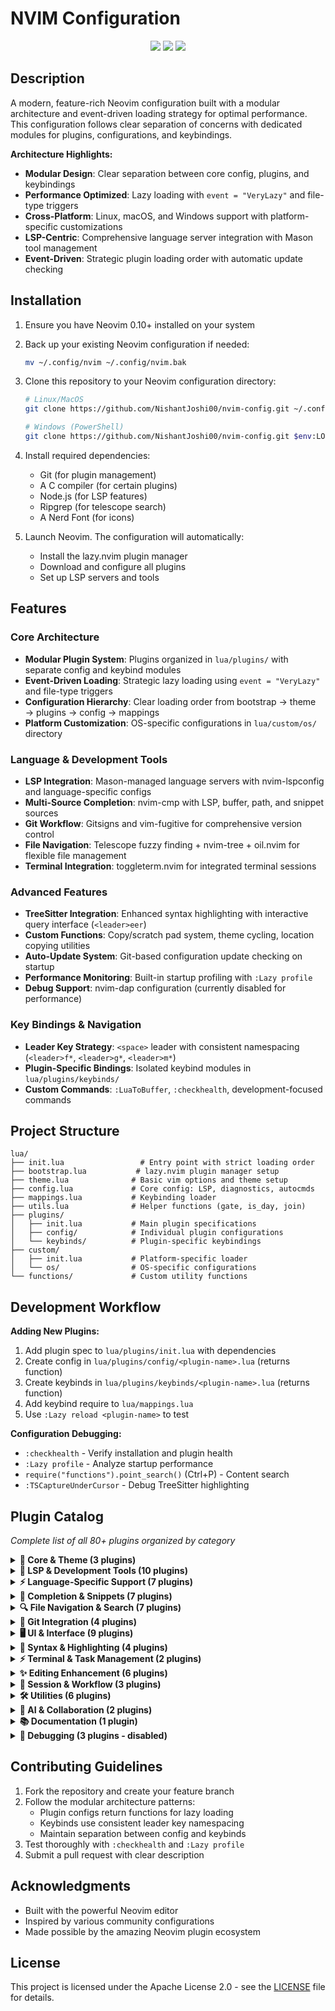# NVIM Configuration

<div align="center">
    <a href="https://dotfyle.com/NishantJoshi00/nvim-config"><img src="https://dotfyle.com/NishantJoshi00/nvim-config/badges/plugins?style=for-the-badge" /></a>
    <a href="https://dotfyle.com/NishantJoshi00/nvim-config"><img src="https://dotfyle.com/NishantJoshi00/nvim-config/badges/leaderkey?style=for-the-badge" /></a>
    <a href="https://dotfyle.com/NishantJoshi00/nvim-config"><img src="https://dotfyle.com/NishantJoshi00/nvim-config/badges/plugin-manager?style=for-the-badge" /></a>
</div>

## Description

A modern, feature-rich Neovim configuration built with a modular architecture and event-driven loading strategy for optimal performance. This configuration follows clear separation of concerns with dedicated modules for plugins, configurations, and keybindings.

**Architecture Highlights:**

- **Modular Design**: Clear separation between core config, plugins, and keybindings
- **Performance Optimized**: Lazy loading with `event = "VeryLazy"` and file-type triggers
- **Cross-Platform**: Linux, macOS, and Windows support with platform-specific customizations
- **LSP-Centric**: Comprehensive language server integration with Mason tool management
- **Event-Driven**: Strategic plugin loading order with automatic update checking

## Installation

1. Ensure you have Neovim 0.10+ installed on your system
2. Back up your existing Neovim configuration if needed:

   ```bash
   mv ~/.config/nvim ~/.config/nvim.bak
   ```

3. Clone this repository to your Neovim configuration directory:

   ```bash
   # Linux/MacOS
   git clone https://github.com/NishantJoshi00/nvim-config.git ~/.config/nvim

   # Windows (PowerShell)
   git clone https://github.com/NishantJoshi00/nvim-config.git $env:LOCALAPPDATA\nvim
   ```

4. Install required dependencies:

   - Git (for plugin management)
   - A C compiler (for certain plugins)
   - Node.js (for LSP features)
   - Ripgrep (for telescope search)
   - A Nerd Font (for icons)

5. Launch Neovim. The configuration will automatically:
   - Install the lazy.nvim plugin manager
   - Download and configure all plugins
   - Set up LSP servers and tools

## Features

### Core Architecture

- **Modular Plugin System**: Plugins organized in `lua/plugins/` with separate config and keybind modules
- **Event-Driven Loading**: Strategic lazy loading using `event = "VeryLazy"` and file-type triggers
- **Configuration Hierarchy**: Clear loading order from bootstrap → theme → plugins → config → mappings
- **Platform Customization**: OS-specific configurations in `lua/custom/os/` directory

### Language & Development Tools

- **LSP Integration**: Mason-managed language servers with nvim-lspconfig and language-specific configs
- **Multi-Source Completion**: nvim-cmp with LSP, buffer, path, and snippet sources
- **Git Workflow**: Gitsigns and vim-fugitive for comprehensive version control
- **File Navigation**: Telescope fuzzy finding + nvim-tree + oil.nvim for flexible file management
- **Terminal Integration**: toggleterm.nvim for integrated terminal sessions

### Advanced Features

- **TreeSitter Integration**: Enhanced syntax highlighting with interactive query interface (`<leader>eer`)
- **Custom Functions**: Copy/scratch pad system, theme cycling, location copying utilities
- **Auto-Update System**: Git-based configuration update checking on startup
- **Performance Monitoring**: Built-in startup profiling with `:Lazy profile`
- **Debug Support**: nvim-dap configuration (currently disabled for performance)

### Key Bindings & Navigation

- **Leader Key Strategy**: `<space>` leader with consistent namespacing (`<leader>f*`, `<leader>g*`, `<leader>m*`)
- **Plugin-Specific Bindings**: Isolated keybind modules in `lua/plugins/keybinds/`
- **Custom Commands**: `:LuaToBuffer`, `:checkhealth`, development-focused commands

## Project Structure

```
lua/
├── init.lua                 # Entry point with strict loading order
├── bootstrap.lua           # lazy.nvim plugin manager setup
├── theme.lua              # Basic vim options and theme setup
├── config.lua             # Core config: LSP, diagnostics, autocmds
├── mappings.lua           # Keybinding loader
├── utils.lua              # Helper functions (gate, is_day, join)
├── plugins/
│   ├── init.lua           # Main plugin specifications
│   ├── config/            # Individual plugin configurations
│   └── keybinds/          # Plugin-specific keybindings
├── custom/
│   ├── init.lua           # Platform-specific loader
│   └── os/                # OS-specific configurations
└── functions/             # Custom utility functions
```

## Development Workflow

**Adding New Plugins:**
1. Add plugin spec to `lua/plugins/init.lua` with dependencies
2. Create config in `lua/plugins/config/<plugin-name>.lua` (returns function)
3. Create keybinds in `lua/plugins/keybinds/<plugin-name>.lua` (returns function)
4. Add keybind require to `lua/mappings.lua`
5. Use `:Lazy reload <plugin-name>` to test

**Configuration Debugging:**
- `:checkhealth` - Verify installation and plugin health
- `:Lazy profile` - Analyze startup performance
- `require("functions").point_search()` (Ctrl+P) - Content search
- `:TSCaptureUnderCursor` - Debug TreeSitter highlighting

## Plugin Catalog

*Complete list of all 80+ plugins organized by category*

<details>
<summary><strong>🎨 Core & Theme (3 plugins)</strong></summary>

- **[tiagovla/tokyodark.nvim](https://github.com/tiagovla/tokyodark.nvim)** - Primary dark theme
- **[rebelot/kanagawa.nvim](https://github.com/rebelot/kanagawa.nvim)** - Alternative theme  
- **[folke/which-key.nvim](https://github.com/folke/which-key.nvim)** - Keybinding discovery

</details>

<details>
<summary><strong>🔧 LSP & Development Tools (10 plugins)</strong></summary>

- **[neovim/nvim-lspconfig](https://github.com/neovim/nvim-lspconfig)** - LSP configuration
- **[williamboman/mason.nvim](https://github.com/williamboman/mason.nvim)** - LSP/DAP/linter manager
- **[mason-org/mason-lspconfig.nvim](https://github.com/mason-org/mason-lspconfig.nvim)** - Mason-lspconfig bridge
- **[nvimtools/none-ls.nvim](https://github.com/nvimtools/none-ls.nvim)** - Language tools integration
- **[jay-babu/mason-null-ls.nvim](https://github.com/jay-babu/mason-null-ls.nvim)** - Mason-null-ls bridge
- **[VidocqH/lsp-lens.nvim](https://github.com/VidocqH/lsp-lens.nvim)** - LSP virtual text lens
- **[ray-x/lsp_signature.nvim](https://github.com/ray-x/lsp_signature.nvim)** - Function signature help
- **[whynothugo/lsp_lines.nvim](https://git.sr.ht/~whynothugo/lsp_lines.nvim)** - Diagnostic display enhancement
- **[chrisgrieser/nvim-lsp-endhints](https://github.com/chrisgrieser/nvim-lsp-endhints)** - End-of-line type hints
- **[kosayoda/nvim-lightbulb](https://github.com/kosayoda/nvim-lightbulb)** - Code action indicator

</details>

<details>
<summary><strong>⚡ Language-Specific Support (7 plugins)</strong></summary>

- **[mrcjkb/rustaceanvim](https://github.com/mrcjkb/rustaceanvim)** - Enhanced Rust support
- **[mrcjkb/haskell-tools.nvim](https://github.com/mrcjkb/haskell-tools.nvim)** - Haskell language tools
- **[ziglang/zig.vim](https://github.com/ziglang/zig.vim)** - Zig language support
- **[folke/lazydev.nvim](https://github.com/folke/lazydev.nvim)** - Lua development enhancement
- **[florentc/vim-tla](https://github.com/florentc/vim-tla)** - TLA+ specification language
- **[saecki/crates.nvim](https://github.com/saecki/crates.nvim)** - Rust crate management
- **[ckipp01/nvim-jenkinsfile-linter](https://github.com/ckipp01/nvim-jenkinsfile-linter)** - Jenkins file linting

</details>

<details>
<summary><strong>📝 Completion & Snippets (7 plugins)</strong></summary>

- **[hrsh7th/nvim-cmp](https://github.com/hrsh7th/nvim-cmp)** - Completion engine
- **[hrsh7th/cmp-nvim-lsp](https://github.com/hrsh7th/cmp-nvim-lsp)** - LSP completion source
- **[hrsh7th/cmp-buffer](https://github.com/hrsh7th/cmp-buffer)** - Buffer completion source
- **[hrsh7th/cmp-path](https://github.com/hrsh7th/cmp-path)** - Path completion source
- **[hrsh7th/cmp-cmdline](https://github.com/hrsh7th/cmp-cmdline)** - Command line completion
- **[hrsh7th/cmp-vsnip](https://github.com/hrsh7th/cmp-vsnip)** - Snippet completion source
- **[hrsh7th/vim-vsnip](https://github.com/hrsh7th/vim-vsnip)** - Snippet engine

</details>

<details>
<summary><strong>🔍 File Navigation & Search (7 plugins)</strong></summary>

- **[nvim-telescope/telescope.nvim](https://github.com/nvim-telescope/telescope.nvim)** - Fuzzy finder
- **[nvim-telescope/telescope-fzf-native.nvim](https://github.com/nvim-telescope/telescope-fzf-native.nvim)** - Native FZF sorter
- **[nvim-tree/nvim-tree.lua](https://github.com/nvim-tree/nvim-tree.lua)** - File explorer
- **[stevearc/oil.nvim](https://github.com/stevearc/oil.nvim)** - File management in buffers
- **[folke/flash.nvim](https://github.com/folke/flash.nvim)** - Enhanced motion navigation
- **[rmagatti/goto-preview](https://github.com/rmagatti/goto-preview)** - Preview definitions/references
- **[MagicDuck/grug-far.nvim](https://github.com/MagicDuck/grug-far.nvim)** - Search and replace

</details>

<details>
<summary><strong>🌿 Git Integration (4 plugins)</strong></summary>

- **[lewis6991/gitsigns.nvim](https://github.com/lewis6991/gitsigns.nvim)** - Git decorations and actions
- **[tpope/vim-fugitive](https://github.com/tpope/vim-fugitive)** - Git command interface
- **[airblade/vim-gitgutter](https://github.com/airblade/vim-gitgutter)** - Git change indicators
- **[sindrets/diffview.nvim](https://github.com/sindrets/diffview.nvim)** - Git diff viewer

</details>

<details>
<summary><strong>🖥️ UI & Interface (9 plugins)</strong></summary>

- **[nvim-lualine/lualine.nvim](https://github.com/nvim-lualine/lualine.nvim)** - Status line
- **[akinsho/bufferline.nvim](https://github.com/akinsho/bufferline.nvim)** - Buffer tabs
- **[glepnir/dashboard-nvim](https://github.com/glepnir/dashboard-nvim)** - Start screen
- **[rcarriga/nvim-notify](https://github.com/rcarriga/nvim-notify)** - Notification manager
- **[stevearc/dressing.nvim](https://github.com/stevearc/dressing.nvim)** - UI component improvements
- **[j-hui/fidget.nvim](https://github.com/j-hui/fidget.nvim)** - LSP progress indicator
- **[nvim-tree/nvim-web-devicons](https://github.com/nvim-tree/nvim-web-devicons)** - File type icons
- **[ryanoasis/vim-devicons](https://github.com/ryanoasis/vim-devicons)** - Additional icons
- **[nvimdev/nerdicons.nvim](https://github.com/nvimdev/nerdicons.nvim)** - Nerd font icon picker

</details>

<details>
<summary><strong>🎯 Syntax & Highlighting (4 plugins)</strong></summary>

- **[nvim-treesitter/nvim-treesitter](https://github.com/nvim-treesitter/nvim-treesitter)** - Advanced syntax highlighting
- **[nvim-treesitter/nvim-treesitter-context](https://github.com/nvim-treesitter/nvim-treesitter-context)** - Context-aware sticky header
- **[lukas-reineke/indent-blankline.nvim](https://github.com/lukas-reineke/indent-blankline.nvim)** - Indentation guides
- **[MeanderingProgrammer/render-markdown.nvim](https://github.com/MeanderingProgrammer/render-markdown.nvim)** - Enhanced markdown rendering

</details>

<details>
<summary><strong>⚡ Terminal & Task Management (2 plugins)</strong></summary>

- **[akinsho/toggleterm.nvim](https://github.com/akinsho/toggleterm.nvim)** - Terminal integration
- **[stevearc/overseer.nvim](https://github.com/stevearc/overseer.nvim)** - Task runner

</details>

<details>
<summary><strong>✨ Editing Enhancement (6 plugins)</strong></summary>

- **[tpope/vim-commentary](https://github.com/tpope/vim-commentary)** - Comment toggling
- **[tpope/vim-surround](https://github.com/tpope/vim-surround)** - Surrounding text manipulation
- **[cohama/lexima.vim](https://github.com/cohama/lexima.vim)** - Auto-close brackets
- **[tpope/vim-abolish](https://github.com/tpope/vim-abolish)** - Text transformation utilities
- **[tpope/vim-speeddating](https://github.com/tpope/vim-speeddating)** - Date/number increment
- **[mbbill/undotree](https://github.com/mbbill/undotree)** - Undo history visualization

</details>

<details>
<summary><strong>💼 Session & Workflow (3 plugins)</strong></summary>

- **[folke/persistence.nvim](https://github.com/folke/persistence.nvim)** - Session management
- **[willothy/flatten.nvim](https://github.com/willothy/flatten.nvim)** - Terminal integration
- **[nvim-focus/focus.nvim](https://github.com/nvim-focus/focus.nvim)** - Window management

</details>

<details>
<summary><strong>🛠️ Utilities (6 plugins)</strong></summary>

- **[nvim-lua/plenary.nvim](https://github.com/nvim-lua/plenary.nvim)** - Lua utility library
- **[MunifTanjim/nui.nvim](https://github.com/MunifTanjim/nui.nvim)** - UI component library
- **[MaximilianLloyd/ascii.nvim](https://github.com/MaximilianLloyd/ascii.nvim)** - ASCII art generation
- **[LunarVim/bigfile.nvim](https://github.com/LunarVim/bigfile.nvim)** - Large file optimization
- **[LunarVim/breadcrumbs.nvim](https://github.com/LunarVim/breadcrumbs.nvim)** - Navigation breadcrumbs
- **[gelguy/wilder.nvim](https://github.com/gelguy/wilder.nvim)** - Command line enhancement

</details>

<details>
<summary><strong>🤖 AI & Collaboration (2 plugins)</strong></summary>

- **[github/copilot.vim](https://github.com/github/copilot.vim)** - GitHub Copilot integration
- **[andweeb/presence.nvim](https://github.com/andweeb/presence.nvim)** - Discord Rich Presence

</details>

<details>
<summary><strong>📚 Documentation (1 plugin)</strong></summary>

- **[preservim/vim-markdown](https://github.com/preservim/vim-markdown)** - Markdown support

</details>

<details>
<summary><strong>🐛 Debugging (3 plugins - disabled)</strong></summary>

- **[mfussenegger/nvim-dap](https://github.com/mfussenegger/nvim-dap)** - Debug Adapter Protocol *(disabled)*
- **[rcarriga/nvim-dap-ui](https://github.com/rcarriga/nvim-dap-ui)** - DAP user interface *(disabled)*
- **[jay-babu/mason-nvim-dap.nvim](https://github.com/jay-babu/mason-nvim-dap.nvim)** - Mason DAP integration *(disabled)*

</details>

## Contributing Guidelines

1. Fork the repository and create your feature branch
2. Follow the modular architecture patterns:
   - Plugin configs return functions for lazy loading
   - Keybinds use consistent leader key namespacing
   - Maintain separation between config and keybinds
3. Test thoroughly with `:checkhealth` and `:Lazy profile`
4. Submit a pull request with clear description

## Acknowledgments

- Built with the powerful Neovim editor
- Inspired by various community configurations
- Made possible by the amazing Neovim plugin ecosystem

## License

This project is licensed under the Apache License 2.0 - see the [LICENSE](LICENSE) file for details.
